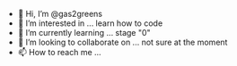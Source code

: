 - 👋 Hi, I’m @gas2greens
- 👀 I’m interested in ... learn how to code
- 🌱 I’m currently learning ... stage "0"
- 💞️ I’m looking to collaborate on ... not sure at the moment
- 📫 How to reach me ...

<!---
gas2greens/gas2greens is a ✨ special ✨ repository because its `README.md` (this file) appears on your GitHub profile.
You can click the Preview link to take a look at your changes.
--->
